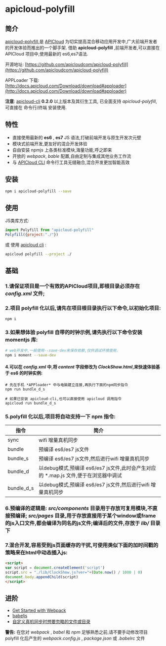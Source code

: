 # apicloud-polyfill

## 简介

[apicloud-polyfill](https://github.com/apicloudcom/apicloud-polyfill),是 [APICloud](http://www.apicloud.com/) 为切实提高混合移动应用开发中,广大前端开发者的开发体验而推出的一个脚手架. 借助 **apicloud-polyfill** ,前端开发者,可以直接在 APICloud 项目中,使用最新的 es6,es7语法.

开源地址: [https://github.com/apicloudcom/apicloud-polyfill](https://github.com/apicloudcom/apicloud-polyfill)

APPLoader 下载: [http://docs.apicloud.com/Download/download#apploader](http://docs.apicloud.com/Download/download#apploader)

**注意**: [apicloud-cli](https://www.npmjs.com/package/apicloud-cli) **0.2.0** 以上版本及其衍生工具, 已全面支持 *apicloud-polyfill*,可直接在 命令行/终端 安装使用.

## 特性

* 直接使用最新的 **es6** , **es7** JS 语法,打破前端开发与原生开发次元壁
* 模块式前端开发,更友好的混合开发体验
* 自由安装 npmjs 上各类标准模块,海量功能,呼之即来
* 开放的 *webpack*, *bable* 配置,自由定制与集成其他业务工作流
* 与 [APICloud CLI](https://www.npmjs.com/package/apicloud-cli) 命令行工具无缝融合,混合开发更加智能高效

## 安装

```sh
npm i apicloud-polyfill --save
```

## 使用

JS类库方式: 

```js
import Polyfill from "apicloud-polyfill"
Polyfill({project:"./"})
```

或 使用 [apicloud cli](https://www.npmjs.com/package/apicloud-cli) :

```sh
apicloud polyfill --project ./
```

## 基础

### 1.请保证项目是一个有效的APICloud项目,即根目录必须存在 *config.xml* 文件;


### 2.项目 polyfill 化以后,请先在项目根目录执行以下命令,以初始化项目:

```sh
npm i
```

### 3.如果想体验 polyfill 自带的时钟示例,请先执行以下命令安装 momentjs 库:

```sh
# web开发中,一般使用--save-dev来保存依赖,仅供调试环境使用.
npm i moment --save-dev
```

#### 4.可以在 *config.xml* 中,将 *content* 字段修改为 *ClockShow.html*,来快速体验基于 es6 的时钟实例:

```
# 先在手机 *APPloader* 中与电脑建立连接,再执行下面的npm同步指令
npm run bundle_d_s

# 如果已安装 apicloud-cli,也可以直接使用 apicloud 调用指令
apicloud run bundle_d_s
```

### 5.polyfill 化以后,项目将自动支持一下 npm 指令:

指令 | 简介
---- | ---
sync | wifi 增量真机同步
bundle | 预编译 es6/es7 js文件
bundle_s | 预编译 es6/es7 js文件,然后进行wifi 增量真机同步
bundle_d | 以debug模式,预编译 es6/es7 js文件,此时会产生对应的 *.map.js 文件,便于在浏览器中调试
bundle\_d\_s | 以debug模式,预编译 es6/es7 js文件,然后进行wifi 增量真机同步

### 6.预编译的逻辑是: *src/components* 目录用于存放可复用模块,不直接预编译; *src/pages* 目录,用于存放直接用于某个window或frame的js入口文件,都会编译为同名的js文件;编译后的文件,存放于 *lib/* 目录下

### 7.混合开发,容易受到js页面缓存的干扰,可使用类似下面的加时间戳的策略来在html中动态插入js:

```html
<script>
var script = document.createElement('script')
script.src = "./lib/ClockShow.js?ver="+(Date.now() / 1000 | 0)
document.body.appendChild(script)
</script>
```

## 进阶

* [Get Started with Webpack](https://webpack.js.org/get-started/)
* [babeljs](https://babeljs.io/docs/setup/)
* [自定义真机同步时想要忽略的文件或目录](https://github.com/apicloudcom/apicloud-tools-core#自定义真机同步时想要忽略的文件或目录)

**警告:** 在您对 *webpack* , *babel* 和 *npm*  足够熟悉之前,请不要手动修改项目 polyfill 化后产生的 *webpack.config.js* , *package.json* 或 *.babelrc* 文件
